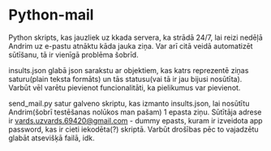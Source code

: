 # Python-mail
Python skripts, kas jauzliek uz kkada servera, ka strādā 24/7, lai reizi nedēļā Andrim uz e-pastu atnāktu kāda jauka ziņa. Var arī citā veidā automatizēt sūtīšanu, tā ir vienīgā problēma šobrīd.

insults.json glabā json sarakstu ar objektiem, kas katrs reprezentē ziņas saturu(plain teksta formāts) un tās statusu(vai tā ir jau bijusi nosūtīta). Varbūt vēl varētu pievienot funcionalitāti, ka pielikumus var pievienot.

send_mail.py satur galveno skriptu, kas izmanto insults.json, lai nosūtītu Andrim(šobrī testēšanas nolūkos man pašam) 1 epasta ziņu.
Sūtītāja adrese ir vards.uzvards.69420@gmail.com - dummy epasts, kuram ir izveidota app password, kas ir cieti iekodēta(?) skriptā. Varbūt drošības pēc to vajadzētu glabāt atsevišķā failā, idk.
